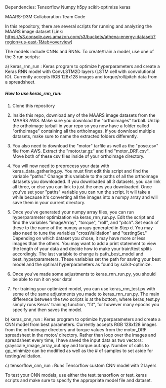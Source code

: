Dependencies:
Tensorflow
Numpy
h5py
scikit-optimize
keras

MAARS-D3M Collaboration Team Code

In this repository, there are several scripts for running and analyzing the MAARS image dataset 
(Link: https://s3.console.aws.amazon.com/s3/buckets/athena-energy-dataset/?region=us-east-1&tab=overview)

The models include CNNs and RNNs. To create/train a model, use one of the 3 run scripts:

a) keras_rnn_run : Keras program to optimize hyperparameters and create a Keras RNN
                   model with ConvLSTM2D layers (LSTM cell with convolutional IO). Currently 
                   accepts RGB 128x128 images and torque/roll/pitch data from a spreadsheet.
                           
##### How to use keras_rnn_run:

1. Clone this repository

2. Inside this repo, download any of the MAARS image datasets from the MAARS AWS. Make sure you download the "orthoimages" tarball. Unzip the orthoimage tarball in your repo so you now have a folder called "orthoimage" containing all the orthoimages. If you download multiple datasets, make sure to name the extracted folders differently.

3. You also need to download the "motor" tarfile as well as the "pose.csv" file from AWS. Extract the "motor.tar.gz" and find "motor_DRF.csv". Move both of these csv files inside of your orthoimage directory.

4. You will now need to preprocess your data with keras_data_gathering.py. You must first edit this script and find
the variable "paths." Change this variable to the paths of all the orthoimage datasets you downloaded. If you downloaded
all 3 datasets, you can link all three, or else you can link to just the ones you downloaded. Once you've set your
"paths" variable you can run the script. It will take a while because it's converting all the images into a numpy array and
will save them in your current directory.

5. Once you've generated your numpy array files, you can run hyperparameter optimization via keras_rnn_run.py. Edit the script and find the variables "imageArray", "torque", "roll", and "pitch". Set each of these to the name of the numpy arrays generated in Step d. You may also need to tune the variables "crossValidation" and "testingSet." Depending on which dataset you chose,
it may have more or less images than the others. You may want to add a print statement to view the length of your data and
decide how to make your train/test splits accordingly. The last variable to change is path_best_model and best_hyperparameters. These variables set the path for saving your best model and the optimal hyperparameters as found
by scikit-optimize.

6. Once you've made some adjustments to keras_rnn_run.py, you should be able to run it on your data!

7. For training your optimized model, you can use keras_rnn_test.py with some of the same adjustments you made to 
keras_rnn_run.py. The main difference between the two scripts is at the bottom, where keras_test.py simply
runs Keras' training function, "fit", for however many epochs you specify and then saves the model.

                           
b) keras_cnn_run : Keras program to optimize hyperparameters and create a CNN model from 
                           best parameters. Currently accepts RGB 128x128 images from the orthoimage
                           directory and torque values from the motor_DRF spreadsheet in the motor/
                           directory. Rather than loop over the images and spreadsheet every time,
                           I have saved the input data as two vectors: grayscale_image_array_out.npy
                           and torque.out.npy. Number of calls to gp_minimize can be modified
                           as well as the # of samples to set aside for testing/validation.
                           
c) tensorflow_cnn_run : Runs Tensorflow custom CNN model with 2 layers

To test your CNN models, use either the test_tensorflow or test_keras scripts and make sure to specify 
the appropriate model file and dataset.
